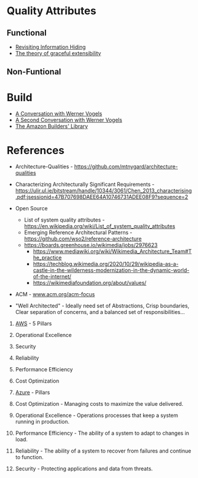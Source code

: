 # Quality Attributes

## Functional

* [Revisiting Information Hiding](https://link.springer.com/chapter/10.1007%2F978-3-642-22655-7_8)
* [The theory of graceful extensibility](https://link.springer.com/article/10.1007/s10669-018-9708-3)

## Non-Funtional

# Build

* [A Conversation with Werner Vogels](https://queue.acm.org/detail.cfm?id=1142065)
* [A Second Conversation with Werner Vogels](https://queue.acm.org/detail.cfm?id=3434573)
* [The Amazon Builders' Library](https://aws.amazon.com/builders-library/)

# References

* Architecture-Qualities - https://github.com/mtnygard/architecture-qualities

* Characterizing Architecturally Significant Requirements - https://ulir.ul.ie/bitstream/handle/10344/3061/Chen_2013_characterising.pdf;jsessionid=47B707698DAEE64A10746731ADEE08F9?sequence=2

* Open Source
  * List of system quality attributes - https://en.wikipedia.org/wiki/List_of_system_quality_attributes
  * Emerging Reference Architectural Patterns - https://github.com/wso2/reference-architecture
  * https://boards.greenhouse.io/wikimedia/jobs/2976623
    * https://www.mediawiki.org/wiki/Wikimedia_Architecture_Team#The_practice
    * https://techblog.wikimedia.org/2020/10/29/wikipedia-as-a-castle-in-the-wilderness-modernization-in-the-dynamic-world-of-the-internet/ 
    * https://wikimediafoundation.org/about/values/

* ACM - www.acm.org/acm-focus

* "Well Architected" - Ideally need set of Abstractions, Crisp boundaries, Clear separation of concerns, and a balanced set of responsibilities...

1. [AWS](https://aws.amazon.com/architecture/) - 5 Pillars

1. Operational Excellence
2. Security
3. Reliability
4. Performance Efficiency
5. Cost Optimization

2. [Azure](https://azure.microsoft.com/en-us/blog/introducing-the-microsoft-azure-wellarchitected-framework/) - Pillars

1. Cost Optimization	- Managing costs to maximize the value delivered.
2. Operational Excellence	- Operations processes that keep a system running in production.
3. Performance Efficiency	- The ability of a system to adapt to changes in load.
4. Reliability	- The ability of a system to recover from failures and continue to function.
5. Security	- Protecting applications and data from threats.



